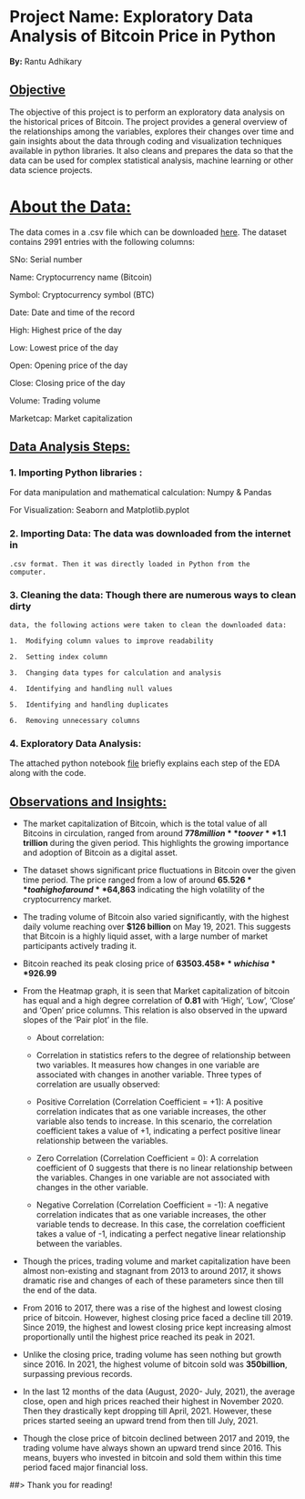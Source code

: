 # **Project Name: Exploratory Data Analysis of Bitcoin Price in Python**

**By:** Rantu Adhikary

## **<u>Objective</u>**

The objective of this project is to perform an exploratory data analysis
on the historical prices of Bitcoin. The project provides a general
overview of the relationships among the variables, explores their
changes over time and gain insights about the data through coding and
visualization techniques available in python libraries. It also cleans
and prepares the data so that the data can be used for complex
statistical analysis, machine learning or other data science projects.

# **<u>About the Data:</u>**


The data comes in a .csv file which can be downloaded
[here](https://github.com/Rantu7/Exploratory-Data-Analysis-of-Bitcoin/blob/main/coin_Bitcoin.csv).
The dataset contains 2991 entries with the following columns:

SNo: Serial number

Name: Cryptocurrency name (Bitcoin)

Symbol: Cryptocurrency symbol (BTC)

Date: Date and time of the record

High: Highest price of the day

Low: Lowest price of the day

Open: Opening price of the day

Close: Closing price of the day

Volume: Trading volume

Marketcap: Market capitalization

## **<u>Data Analysis Steps:</u>**

### 1.  **Importing Python libraries** :

For data manipulation and mathematical calculation: Numpy & Pandas

For Visualization: Seaborn and Matplotlib.pyplot

### 2.  **Importing Data**: The data was downloaded from the internet in
    .csv format. Then it was directly loaded in Python from the
    computer.

### 3.  **Cleaning the data**: Though there are numerous ways to clean dirty
    data, the following actions were taken to clean the downloaded data:

    1.  Modifying column values to improve readability

    2.  Setting index column

    3.  Changing data types for calculation and analysis

    4.  Identifying and handling null values

    5.  Identifying and handling duplicates

    6.  Removing unnecessary columns

### 4.  **Exploratory Data Analysis**:

The attached python notebook [file](https://github.com/Rantu7/Exploratory-Data-Analysis-of-Bitcoin/blob/main/bitcoin-Copy3.ipynb) briefly explains each step of the EDA along
with the code.

## <u>**Observations and Insights**:</u>

- The market capitalization of Bitcoin, which is the total value of all
  Bitcoins in circulation, ranged from around **$778 million** to over
  **$1.1 trillion** during the given period. This highlights the growing
  importance and adoption of Bitcoin as a digital asset.

- The dataset shows significant price fluctuations in Bitcoin over the
  given time period. The price ranged from a low of around **$65.526**
  to a high of around **$64,863** indicating the high volatility of the
  cryptocurrency market.

- The trading volume of Bitcoin also varied significantly, with the
  highest daily volume reaching over **$126 billion** on May 19, 2021.
  This suggests that Bitcoin is a highly liquid asset, with a large
  number of market participants actively trading it.

- Bitcoin reached its peak closing price of **63503.458$** which is a
  **926.99%** increase from its lowest value of **68.431$**

- From the Heatmap graph, it is seen that Market capitalization of
  bitcoin has equal and a high degree correlation of **0.81** with
  ‘High’, ‘Low’, ‘Close’ and ‘Open’ price columns. This relation is also
  observed in the upward slopes of the ‘Pair plot’ in the file.

  - About correlation:

  - Correlation in statistics refers to the degree of relationship
    between two variables. It measures how changes in one variable are
    associated with changes in another variable. Three types of
    correlation are usually observed:

  - Positive Correlation (Correlation Coefficient = +1): A positive
    correlation indicates that as one variable increases, the other
    variable also tends to increase. In this scenario, the correlation
    coefficient takes a value of +1, indicating a perfect positive
    linear relationship between the variables.

  - Zero Correlation (Correlation Coefficient = 0): A correlation
    coefficient of 0 suggests that there is no linear relationship
    between the variables. Changes in one variable are not associated
    with changes in the other variable.

  - Negative Correlation (Correlation Coefficient = -1): A negative
    correlation indicates that as one variable increases, the other
    variable tends to decrease. In this case, the correlation
    coefficient takes a value of -1, indicating a perfect negative
    linear relationship between the variables.

- Though the prices, trading volume and market capitalization have been
  almost non-existing and stagnant from 2013 to around 2017, it shows
  dramatic rise and changes of each of these parameters since then till
  the end of the data.

- From 2016 to 2017, there was a rise of the highest and lowest closing
  price of bitcoin. However, highest closing price faced a decline
  till 2019. Since 2019, the highest and lowest closing price kept
  increasing almost proportionally until the highest price reached its
  peak in 2021.

- Unlike the closing price, trading volume has seen nothing but growth
  since 2016. In 2021, the highest volume of bitcoin sold was
  **350billion**, surpassing previous records.

- In the last 12 months of the data (August, 2020- July, 2021), the
  average close, open and high prices reached their highest in
  November 2020. Then they drastically kept dropping till April, 2021.
  However, these prices started seeing an upward trend from then till
  July, 2021.

- Though the close price of bitcoin declined between 2017 and 2019, the
  trading volume have always shown an upward trend since 2016. This
  means, buyers who invested in bitcoin and sold them within this time
  period faced major financial loss.

##> Thank you for reading!
